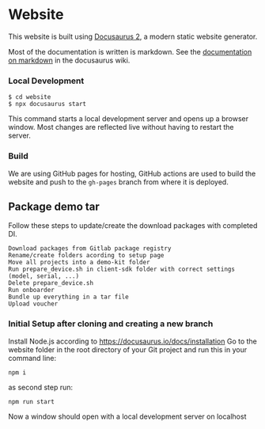 # Website

This website is built using [Docusaurus 2](https://docusaurus.io/), a modern static website generator.

Most of the documentation is written is markdown. See the [documentation on markdown](https://docusaurus.io/docs/markdown-features) in the docusaurus wiki.

### Local Development

```
$ cd website
$ npx docusaurus start
```

This command starts a local development server and opens up a browser window. Most changes are reflected live without having to restart the server.

### Build

We are using GitHub pages for hosting, GitHub actions are used to build the website and push to the `gh-pages` branch from where it is deployed.

## Package demo tar

Follow these steps to update/create the download packages with completed DI.
```
Download packages from Gitlab package registry
Rename/create folders acording to setup page
Move all projects into a demo-kit folder
Run prepare_device.sh in client-sdk folder with correct settings (model, serial, ...)
Delete prepare_device.sh
Run onboarder
Bundle up everything in a tar file
Upload voucher
```

### Initial Setup after cloning and creating a new branch
Install Node.js according to https://docusaurus.io/docs/installation
Go to the website folder in the root directory of your Git project and run this in your command line:

```
npm i
```

as second step run:

```
npm run start
```

Now a window should open with a local development server on localhost
